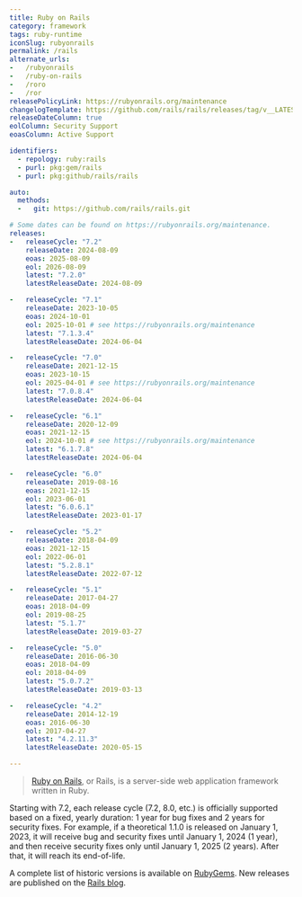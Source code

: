 ```yaml
---
title: Ruby on Rails
category: framework
tags: ruby-runtime
iconSlug: rubyonrails
permalink: /rails
alternate_urls:
-   /rubyonrails
-   /ruby-on-rails
-   /roro
-   /ror
releasePolicyLink: https://rubyonrails.org/maintenance
changelogTemplate: https://github.com/rails/rails/releases/tag/v__LATEST__
releaseDateColumn: true
eolColumn: Security Support
eoasColumn: Active Support

identifiers:
  - repology: ruby:rails
  - purl: pkg:gem/rails
  - purl: pkg:github/rails/rails

auto:
  methods:
  -   git: https://github.com/rails/rails.git

# Some dates can be found on https://rubyonrails.org/maintenance.
releases:
-   releaseCycle: "7.2"
    releaseDate: 2024-08-09
    eoas: 2025-08-09
    eol: 2026-08-09
    latest: "7.2.0"
    latestReleaseDate: 2024-08-09

-   releaseCycle: "7.1"
    releaseDate: 2023-10-05
    eoas: 2024-10-01
    eol: 2025-10-01 # see https://rubyonrails.org/maintenance
    latest: "7.1.3.4"
    latestReleaseDate: 2024-06-04

-   releaseCycle: "7.0"
    releaseDate: 2021-12-15
    eoas: 2023-10-15
    eol: 2025-04-01 # see https://rubyonrails.org/maintenance
    latest: "7.0.8.4"
    latestReleaseDate: 2024-06-04

-   releaseCycle: "6.1"
    releaseDate: 2020-12-09
    eoas: 2021-12-15
    eol: 2024-10-01 # see https://rubyonrails.org/maintenance
    latest: "6.1.7.8"
    latestReleaseDate: 2024-06-04

-   releaseCycle: "6.0"
    releaseDate: 2019-08-16
    eoas: 2021-12-15
    eol: 2023-06-01
    latest: "6.0.6.1"
    latestReleaseDate: 2023-01-17

-   releaseCycle: "5.2"
    releaseDate: 2018-04-09
    eoas: 2021-12-15
    eol: 2022-06-01
    latest: "5.2.8.1"
    latestReleaseDate: 2022-07-12

-   releaseCycle: "5.1"
    releaseDate: 2017-04-27
    eoas: 2018-04-09
    eol: 2019-08-25
    latest: "5.1.7"
    latestReleaseDate: 2019-03-27

-   releaseCycle: "5.0"
    releaseDate: 2016-06-30
    eoas: 2018-04-09
    eol: 2018-04-09
    latest: "5.0.7.2"
    latestReleaseDate: 2019-03-13

-   releaseCycle: "4.2"
    releaseDate: 2014-12-19
    eoas: 2016-06-30
    eol: 2017-04-27
    latest: "4.2.11.3"
    latestReleaseDate: 2020-05-15

---
```


>[Ruby on Rails](https://rubyonrails.org/), or Rails, is a server-side web application framework
> written in Ruby.

Starting with 7.2, each release cycle (7.2, 8.0, etc.) is officially supported based on a fixed, yearly duration: 1 year for bug fixes and 2 years for security fixes. For example, if a theoretical 1.1.0 is released on January 1, 2023, it will receive bug and security fixes until January 1, 2024 (1 year), and then receive security fixes only until January 1, 2025 (2 years). After that, it will reach its end-of-life.

A complete list of historic versions is available on [RubyGems](https://rubygems.org/gems/rails/versions).
New releases are published on the [Rails blog](https://rubyonrails.org/category/releases).
